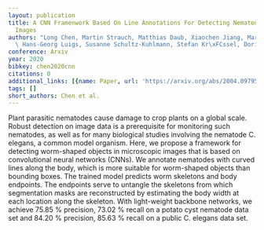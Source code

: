 ```yaml
---
layout: publication
title: A CNN Framenwork Based On Line Annotations For Detecting Nematodes In Microscopic
  Images
authors: "Long Chen, Martin Strauch, Matthias Daub, Xiaochen Jiang, Marcus Jansen,\
  \ Hans-Georg Luigs, Susanne Schultz-Kuhlmann, Stefan Kr\xFCssel, Dorif Merhof"
conference: Arxiv
year: 2020
bibkey: chen2020cnn
citations: 0
additional_links: [{name: Paper, url: 'https://arxiv.org/abs/2004.09795'}]
tags: []
short_authors: Chen et al.
---
```

Plant parasitic nematodes cause damage to crop plants on a global scale.
Robust detection on image data is a prerequisite for monitoring such nematodes,
as well as for many biological studies involving the nematode C. elegans, a
common model organism. Here, we propose a framework for detecting worm-shaped
objects in microscopic images that is based on convolutional neural networks
(CNNs). We annotate nematodes with curved lines along the body, which is more
suitable for worm-shaped objects than bounding boxes. The trained model
predicts worm skeletons and body endpoints. The endpoints serve to untangle the
skeletons from which segmentation masks are reconstructed by estimating the
body width at each location along the skeleton. With light-weight backbone
networks, we achieve 75.85 % precision, 73.02 % recall on a potato cyst
nematode data set and 84.20 % precision, 85.63 % recall on a public C. elegans
data set.
